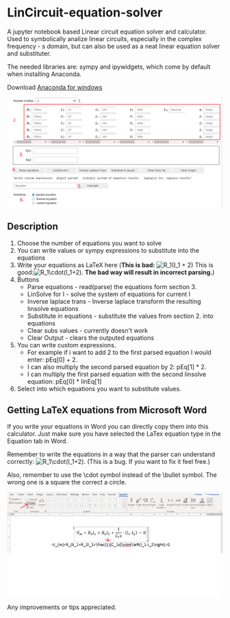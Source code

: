 # LinCircuit-equation-solver
A jupyter notebook based Linear circuit equation solver and calculator. Used to symbolically analize linear circuits, especially in the complex frequency - s domain, but can also be used as a neat linear equation solver and substituter.

The needed libraries are: sympy and ipywidgets, which come by default when installing Anaconda.

Download [Anaconda for windows](https://www.anaconda.com/products/individual)


![Linear Circuit Equation claculator layout](readme_assets/linsolve-explanation.png)

## Description
1. Choose the number of equations you want to solve
2. You can write values or sympy expressions to substitute into the equations
3. Write your equations as LaTeX here (**This is bad:** <img src="https://latex.codecogs.com/svg.image?R_1(I_1&space;&plus;&space;2)" title="R_1(I_1 + 2)" /> This is good:<img src="https://latex.codecogs.com/svg.image?R_1\cdot(I_1&plus;2)" title="R_1\cdot(I_1+2)" />. **The bad way will result in incorrect parsing.**)
4. Buttons
    * Parse equations - read(parse) the equations form section 3.
    * LinSolve for I - solve the system of equations for current I
    * Inverse laplace trans - Inverse laplace transform the resulting linsolve equations
    * Substitute in equations - substitute the values from section 2. into equations
    * Clear subs values - currently doesn't work
    * Clear Output - clears the outputed equations
5. You can write custom expressions.
    * For example if i want to add 2 to the first parsed equation I would enter: pEq[0] + 2.
    * I can also multiply the second parsed equation by 2: pEq[1] * 2.
    * I can multiply the first parsed equation with the second linsolve equation: pEq[0] * linEq[1]
6. Select into which equations you want to substitute values.

## Getting LaTeX equations from Microsoft Word
If you write your equations in Word you can directly copy them into this calculator. Just make sure you have selected the LaTex equation type in the Equation tab in Word.

Remember to write the equations in a way that the parser can understand correctly: <img src="https://latex.codecogs.com/svg.image?R_1\cdot(I_1&plus;2)" title="R_1\cdot(I_1+2)" />. (This is a bug. If you want to fix it feel free.)

Also, remember to use the \cdot symbol instead of the \bullet symbol. The wrong one is a square the correct a circle. 

![Word Equations](readme_assets/word-latex.png)

Any improvements or tips appreciated.
